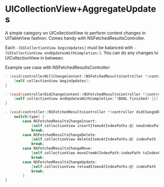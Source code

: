 UICollectionView+AggregateUpdates
=================================

A simple category on UICollectionView to perform content changes in UITableView fashion. Comes handy with NSFetchedResultsController. 

Each `-[UICollectionView beginUpdates]` must be balanced with `-[UICollectionView endUpdatesWithCompletion:]`. You can do any changes to UICollectionView in between.

Example use case with NSFetchedResultsController:

```objective-c
- (void)controllerWillChangeContent:(NSFetchedResultsController *)controller {
	[self.collectionView beginUpdates];
}

- (void)controllerDidChangeContent:(NSFetchedResultsController *)controller {
	[self.collectionView endUpdatesWithCompletion:^(BOOL finished) {}];
}

- (void)controller:(NSFetchedResultsController *)controller didChangeObject:(id)anObject atIndexPath:(NSIndexPath *)indexPath forChangeType:(NSFetchedResultsChangeType)type newIndexPath:(NSIndexPath *)newIndexPath {
	switch(type) {
		case NSFetchedResultsChangeInsert:
			[self.collectionView insertItemsAtIndexPaths:@[ newIndexPath ]];
			break;
		case NSFetchedResultsChangeDelete:
			[self.collectionView deleteItemsAtIndexPaths:@[ indexPath ]];
			break;
		case NSFetchedResultsChangeMove:
			[self.collectionView moveItemAtIndexPath:indexPath toIndexPath:newIndexPath];
			break;
		case NSFetchedResultsChangeUpdate:
			[self.collectionView reloadItemsAtIndexPaths:@[ indexPath ]];
			break;
		}
}
```
